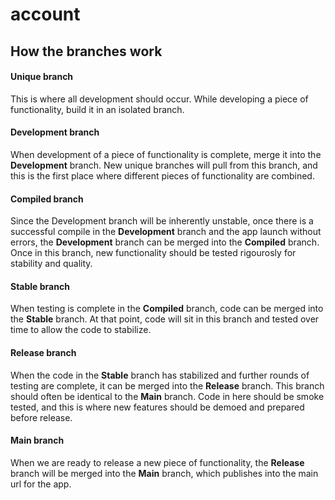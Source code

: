# account

## How the branches work
#### Unique branch
This is where all development should occur. While developing a piece of functionality, build it in an isolated branch.
#### Development branch
When development of a piece of functionality is complete, merge it into the **Development** branch. New unique branches will pull from this branch, and this is the first place where different pieces of functionality are combined.
#### Compiled branch
Since the Development branch will be inherently unstable, once there is a successful compile in the **Development** branch and the app launch without errors, the **Development** branch can be merged into the **Compiled** branch. Once in this branch, new functionality should be tested rigourosly for stability and quality.
#### Stable branch
When testing is complete in the **Compiled** branch, code can be merged into the **Stable** branch. At that point, code will sit in this branch and tested over time to allow the code to stabilize.
#### Release branch
When the code in the **Stable** branch has stabilized and further rounds of testing are complete, it can be merged into the **Release** branch. This branch should often be identical to the **Main** branch. Code in here should be smoke tested, and this is where new features should be demoed and prepared before release.
#### Main branch
When we are ready to release a new piece of functionality, the **Release** branch will be merged into the **Main** branch, which publishes into the main url for the app.
